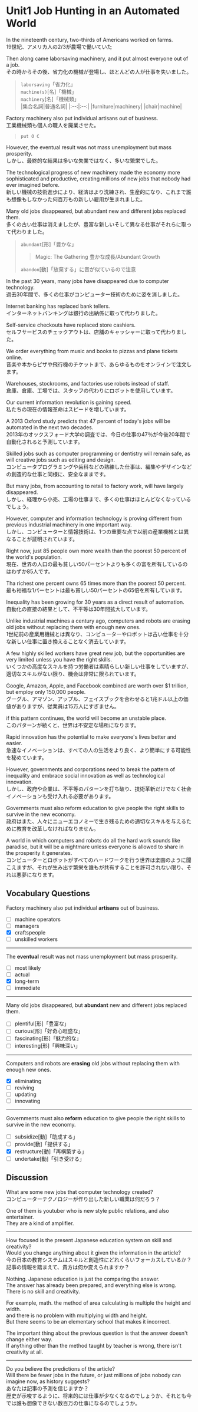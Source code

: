 # Unit1 Job Hunting in an Automated World

In the nineteenth century, two-thirds of Americans worked on farms.  
19世紀、アメリカ人の2/3が農場で働いていた

Then along came laborsaving machinery, and it put almost everyone out of a job.  
その時からその後、省力化の機械が登場し、ほとんどの人が仕事を失いました。

> `laborsaving`「省力化」  
> `machine(s)`[名]「機械」  
> `machinery`[名]「機械類」  
> |集合名詞|普通名詞|
> |:--:|:--:|
> |furniture|machinery|
> |chair|machine|

Factory machinery also put individual artisans out of business.  
工業機械類も個人の職人を廃業させた。

> `put O C`

However, the eventual result was not mass unemployment but mass prosperity.  
しかし、最終的な結果は多いな失業ではなく、多いな繁栄でした。

The technological progress of new machinery made the economy more sophisticated and productive, creating millions of new jobs that nobody had ever imagined before.  
新しい機械の技術進歩により、経済はより洗練され、生産的になり、これまで誰も想像もしなかった何百万もの新しい雇用が生まれました。

Many old jobs disappeared, but abundant new and different jobs replaced them.  
多くの古い仕事は消えましたが、豊富な新しいそして異なる仕事がそれらに取って代わりました。

> `abundant`[形]「豊かな」  
> > Magic: The Gathering 豊かな成長/Abundant Growth
>
> `abandon`[動]「放棄する」に音が似ているので注意

In the past 30 years, many jobs have disappeared due to computer technology.  
過去30年間で、多くの仕事がコンピューター技術のために姿を消しました。

Internet banking has replaced bank tellers.  
インターネットバンキングは銀行の出納係に取って代わりました。

Self-service checkouts have replaced store cashiers.  
セルフサービスのチェックアウトは、店舗のキャッシャーに取って代わりました。

We order everything from music and books to pizzas and plane tickets online.  
音楽や本からピザや飛行機のチケットまで、あらゆるものをオンラインで注文します。

Warehouses, stockrooms, and factories use robots instead of staff.  
倉庫、倉庫、工場では、スタッフの代わりにロボットを使用しています。

Our current information revolution is gaining speed.  
私たちの現在の情報革命はスピードを増しています。

A 2013 Oxford study predicts that 47 percent of today's jobs will be automated in the next two decades.  
2013年のオックスフォード大学の調査では、今日の仕事の47％が今後20年間で自動化されると予測しています。

Skilled jobs such as computer programming or dentistry will remain safe, as will creative jobs such as editing and design.  
コンピュータプログラミングや歯科などの熟練した仕事は、編集やデザインなどの創造的な仕事と同様に、安全なままです。

But many jobs, from accounting to retail to factory work, will have largely disappeared.  
しかし、経理から小売、工場の仕事まで、多くの仕事はほとんどなくなっているでしょう。

However, computer and information technology is proving different from previous industrial machinery in one important way.  
しかし、コンピューターと情報技術は、1つの重要な点で以前の産業機械とは異なることが証明されています。

Right now, just 85 people own more wealth than the poorest 50 percent of the world's population.  
現在、世界の人口の最も貧しい50パーセントよりも多くの富を所有しているのはわずか85人です。

Tha richest one percent owns 65 times more than the poorest 50 percent.  
最も裕福な1パーセントは最も貧しい50パーセントの65倍を所有しています。

Inequality has been growing for 30 years as a direct result of automation.  
自動化の直接の結果として、不平等は30年間拡大しています。

Unlike industrial machines a century ago, computers and robots are erasing old jobs without replacing them with enough new ones.  
1世紀前の産業用機械とは異なり、コンピューターやロボットは古い仕事を十分な新しい仕事に置き換えることなく消去しています。

A few highly skilled workers have great new job, but the opportunities are very limited unless you have the right skills.  
いくつかの高度なスキルを持つ労働者は素晴らしい新しい仕事をしていますが、適切なスキルがない限り、機会は非常に限られています。

Google, Amazon, Apple, and Facebook combined are worth over $1 trillion, but employ only 150,000 people.  
グーグル、アマゾン、アップル、フェイスブックを合わせると1兆ドル以上の価値がありますが、従業員は15万人にすぎません。

if this pattern continues, the world will become an unstable place.  
このパターンが続くと、世界は不安定な場所になります。

Rapid innovation has the potential to make everyone's lives better and easier.  
急速なイノベーションは、すべての人の生活をより良く、より簡単にする可能性を秘めています。

However, governments and corporations need to break the pattern of inequality and embrace social innovation as well as technological innovation.  
しかし、政府や企業は、不平等のパターンを打ち破り、技術革新だけでなく社会イノベーションも受け入れる必要があります。

Governments must also reform education to give people the right skills to survive in the new economy.  
政府はまた、人々にニューエコノミーで生き残るための適切なスキルを与えるために教育を改革しなければなりません。

A world in which computers and robots do all the hard work sounds like paradise, but it will be a nightmare unless everyone is allowed to share in the prosperity it generates.  
コンピューターとロボットがすべてのハードワークを行う世界は楽園のように聞こえますが、それが生み出す繁栄を誰もが共有することを許可されない限り、それは悪夢になります。

## Vocabulary Questions

Factory machinery also put individual **artisans** out of business.

- [ ] machine operators
- [ ] managers
- [x] craftspeople
- [ ] unskilled workers

---

The **eventual** result was not mass unemployment but mass prosperity.

- [ ] most likely
- [ ] actual
- [x] long-term
- [ ] immediate

---

Many old jobs disappeared, but **abundant** new and different jobs replaced them.

- [ ] plentiful[形]「豊富な」
- [ ] curious[形]「好奇心旺盛な」
- [ ] fascinating[形]「魅力的な」
- [ ] interesting[形]「興味深い」

---

Computers and robots are **erasing** old jobs without replacing them with enough new ones.

- [x] eliminating
- [ ] reviving
- [ ] updating
- [ ] innovating

---

Governments must also **reform** education to give people the right skills to survive in the new economy.

- [ ] subsidize[動]「助成する」
- [ ] provide[動]「提供する」
- [x] restructure[動]「再構築する」
- [ ] undertake[動]「引き受ける」

## Discussion

What are some new jobs that computer technology created?  
コンピューターテクノロジーが作り出した新しい職業は何だろう？

One of them is youtuber who is new style public relations, and also entertainer.  
They are a kind of amplifier.

---

How focused is the present Japanese education system on skill and creativity?  
Would you change anything about it given the information in the article?  
今の日本の教育システムはスキルと創造性にどれくらいフォーカスしているか？  
記事の情報を踏まえて、貴方は何か変えられますか？

Nothing.
Japanese education is just the comparing the answer.  
The answer has already been prepared, and everything else is wrong.  
There is no skill and creativity.  

For example, math.
the method of area calculating is multiple the height and width.  
and there is no problem with multiplying width and height.  
But there seems to be an elementary school that makes it incorrect.  

The important thing about the previous question is that the answer doesn't change either way.  
If anything other than the method taught by teacher is wrong, there isn't creativity at all.

---

Do you believe the predictions of the article?  
Will there be fewer jobs in the future, or just millions of jobs nobody can imagine now, as history suggests?  
あなたは記事の予測を信じますか？  
歴史が示唆するように、将来的には仕事が少なくなるのでしょうか、それとも今では誰も想像できない数百万の仕事になるのでしょうか。
